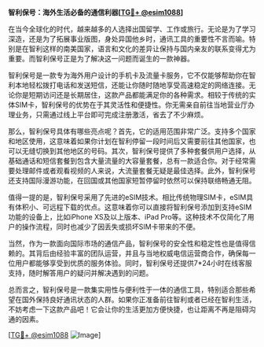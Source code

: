 **智利保号：海外生活必备的通信利器[[TG💪+ @esim1088](https://t.me/s/esim1088)]**

在当今全球化的时代，越来越多的人选择出国留学、工作或旅行。无论是为了学习深造，还是为了拓展事业版图，身处异国他乡时，通讯工具的重要性不言而喻。特别是在智利这样的南美国家，语言和文化的差异让保持与国内亲友的联系变得尤为重要。而智利保号正是为了解决这一问题而诞生的一款神器。

智利保号是一款专为海外用户设计的手机卡及流量卡服务，它不仅能够帮助你在智利本地轻松拨打电话和发送短信，还能让你随时随地享受高速稳定的网络连接。无论你是短期访问还是长期居住，这款产品都能满足你的各种需求。相较于传统的实体SIM卡，智利保号的优势在于其灵活性和便捷性。你无需亲自前往当地营业厅办理业务，只需通过线上平台即可完成注册激活，省去了不少麻烦。

那么，智利保号具体有哪些亮点呢？首先，它的适用范围非常广泛。支持多个国家和地区使用，这意味着如果你计划在智利停留一段时间后又需要前往其他国家，也可以无缝切换到其他地区的号码。其次，智利保号提供了多种套餐供用户选择，从基础通话和短信套餐到包含大量流量的大容量套餐，总有一款适合你。对于经常需要处理邮件或者观看视频的人来说，大流量套餐无疑是最佳选择。此外，智利保号还支持国际漫游功能，在回国或其他国家短暂停留时依然可以保持联络畅通无阻。

值得一提的是，智利保号采用了先进的eSIM技术。相比传统物理SIM卡，eSIM具有体积小、可远程下载的优点。这意味着你可以直接将智利保号添加到支持eSIM功能的设备上，比如iPhone XS及以上版本、iPad Pro等。这种技术不仅简化了用户的操作流程，同时也减少了因丢失或损坏SIM卡带来的不便。

当然，作为一款面向国际市场的通信产品，智利保号的安全性和稳定性也是值得信赖的。其背后由经验丰富的团队运营，并且与当地权威电信运营商合作，确保每一位用户都能够享受到优质的服务体验。同时，智利保号还提供7*24小时在线客服支持，随时解答用户的疑问并解决遇到的问题。

总而言之，智利保号是一款集实用性与便利性于一体的通信工具，特别适合那些希望在国外保持良好通讯状态的人群。如果你正准备前往智利或者已经在智利生活，不妨考虑一下这款产品吧！它会让你的生活更加方便快捷，也让距离不再是阻碍沟通的因素。

[[TG💪+ @esim1088](https://t.me/s/esim1088) ![Image](https://i.postimg.cc/4NQfJmqS/Snipaste-2025-05-13-00-14-12.png)]